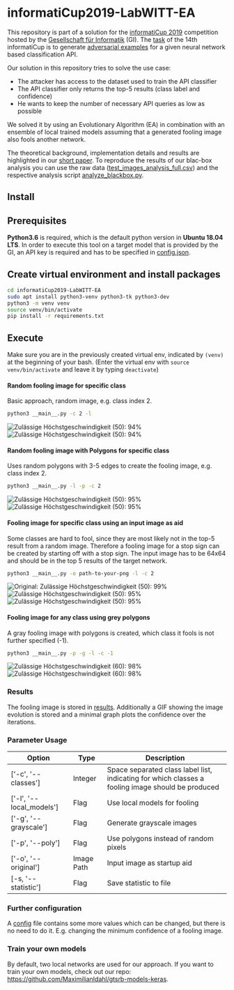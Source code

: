 # informatiCup2019-LabWITT-EA


This repository is part of a solution for the [informatiCup 2019](http://www.informaticup.de) competition
hosted by the [Gesellschaft für Informatik](https://gi.de) (GI).
The [task](https://github.com/InformatiCup/InformatiCup2019/blob/master/Irrbilder.pdf) 
of the 14th informatiCup is to generate [adversarial examples](https://blog.openai.com/adversarial-example-research/) 
for a given neural network based classification API.

Our solution in this repository tries to solve the use case:
* The attacker has access to the dataset used to train the API classifier
* The API classifier only returns the top-5 results (class label and confidence) 
* He wants to keep the number of necessary API queries as low as possible

We solved it by using an Evolutionary Algorithm (EA) in combination with an ensemble of local 
trained models 
assuming that a generated fooling image also fools another network.

The theoretical background, implementation details and results are highlighted in our [short paper](http://jtheiner.de/a6sg26io/paper.pdf). To reproduce the results of our blac-box analysis you can use the raw data ([test_images_analysis_full.csv](http://jtheiner.de/a6sg26io/test_images_analysis_full.csv)) and the respective analysis script [analyze_blackbox.py](experiments/analysis/analyze_blackbox.py).

## Install

## Prerequisites
__Python3.6__ is required, which is the default python version in __Ubuntu 18.04 LTS__.
In order to execute this tool on a target model that is provided by the GI, an API key is required 
and has to be specified in 
[config.json](
./config.json).

## Create virtual environment and install packages
```bash
cd informatiCup2019-LabWITT-EA
sudo apt install python3-venv python3-tk python3-dev
python3 -m venv venv
source venv/bin/activate
pip install -r requirements.txt
```

## Execute
Make sure you are in the previously created virtual env, indicated by `(venv)` at the beginning of your bash. (Enter the virtual env with `source venv/bin/activate` and leave it by typing `deactivate`)
#### Random fooling image for specific class
Basic approach, random image, e.g. class index 2.
``` bash
python3 __main__.py -c 2 -l
```

![](examples/examples_readme_random_02.png "Zulässige Höchstgeschwindigkeit (50): 94%")
![](examples/examples_readme_random_02.gif "Zulässige Höchstgeschwindigkeit (50): 94%")

#### Random fooling image with Polygons for specific class
Uses random polygons with 3-5 edges to create the fooling image, e.g. class index 2.
``` bash
python3 __main__.py -l -p -c 2
```

![](examples/examples_readme_poly_02.png "Zulässige Höchstgeschwindigkeit (50): 95%")
![](examples/examples_readme_poly_02.gif "Zulässige Höchstgeschwindigkeit (50): 95%")

#### Fooling image for specific class using an input image as aid
Some classes are hard to fool, since they are most likely not in the top-5 result from a random 
image. Therefore a fooling image for a stop sign can be created by starting off with a stop sign. The input image has to be 64x64 and should be in the top 5 results of the target network.
``` bash
python3 __main__.py -o path-to-your-png -l -c 2
```

![](examples/examples_readme_original_02.png "Original: Zulässige Höchstgeschwindigkeit (50): 99%")
![](examples/examples_readme_original_fool_02.png "Zulässige Höchstgeschwindigkeit (50): 95%")
![](examples/examples_readme_original_fool_02.gif "Zulässige Höchstgeschwindigkeit (50): 95%")

#### Fooling image for any class using grey polygons
A gray fooling image with polygons is created, which class it fools is not further specified (-1).
``` bash
python3 __main__.py -p -g -l -c -1
```

![](examples/examples_readme_poly_03.png "Zulässige Höchstgeschwindigkeit (60): 98%")
![](examples/examples_readme_poly_03.gif "Zulässige Höchstgeschwindigkeit (60): 98%")

### Results
The fooling image is stored in [results](./results). Additionally a GIF showing the image evolution
 is stored and a minimal graph plots the confidence over the iterations.

### Parameter Usage
| Option | Type | Description | 
|---------------|----------|---------|
| ['-c', '--classes'] | Integer | Space separated class label list, indicating for which classes a fooling image should be produced| 
| ['-l', '--local_models'] | Flag | Use local models for fooling| 
| ['-g', '--grayscale'] | Flag | Generate grayscale images | 
| ['-p', '--poly'] | Flag | Use polygons instead of random pixels | 
| ['-o', '--original'] | Image Path | Input image as startup aid | 
| [-s, '--statistic'] | Flag | Save statistic to file |

### Further configuration
A [config](./config.json) file contains some more values which can be changed, but there is no need to do it. E.g. changing the minimum confidence of a fooling image.

### Train your own models
By default, two local networks are used for our approach.
If you want to train your own models, check out our repo:
https://github.com/MaximilianIdahl/gtsrb-models-keras.
